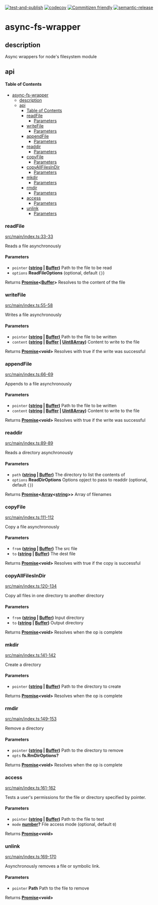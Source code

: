 [![test-and-publish](https://github.com/bbeesley/async-fs/actions/workflows/test-and-publish.yml/badge.svg)](https://github.com/bbeesley/async-fs/actions/workflows/test-and-publish.yml) [![codecov](https://codecov.io/gh/bbeesley/async-fs/branch/master/graph/badge.svg)](https://codecov.io/gh/bbeesley/async-fs) [![Commitizen friendly](https://img.shields.io/badge/commitizen-friendly-brightgreen.svg)](http://commitizen.github.io/cz-cli/) [![semantic-release](https://img.shields.io/badge/%20%20%F0%9F%93%A6%F0%9F%9A%80-semantic--release-e10079.svg)](https://github.com/semantic-release/semantic-release)

# async-fs-wrapper

## description

Async wrappers for node's filesystem module

## api

<!-- Generated by documentation.js. Update this documentation by updating the source code. -->

#### Table of Contents

- [async-fs-wrapper](#async-fs-wrapper)
  - [description](#description)
  - [api](#api)
      - [Table of Contents](#table-of-contents)
    - [readFile](#readfile)
      - [Parameters](#parameters)
    - [writeFile](#writefile)
      - [Parameters](#parameters-1)
    - [appendFile](#appendfile)
      - [Parameters](#parameters-2)
    - [readdir](#readdir)
      - [Parameters](#parameters-3)
    - [copyFile](#copyfile)
      - [Parameters](#parameters-4)
    - [copyAllFilesInDir](#copyallfilesindir)
      - [Parameters](#parameters-5)
    - [mkdir](#mkdir)
      - [Parameters](#parameters-6)
    - [rmdir](#rmdir)
      - [Parameters](#parameters-7)
    - [access](#access)
      - [Parameters](#parameters-8)
    - [unlink](#unlink)
      - [Parameters](#parameters-9)

### readFile

[src/main/index.ts:33-33](https://github.com/bbeesley/async-fs/blob/941fc9b1a5063bedbac422514fd04cf5488a173c/src/main/index.ts#L33-L33 "Source code on GitHub")

Reads a file asynchronously

#### Parameters

-   `pointer` **([string](https://developer.mozilla.org/docs/Web/JavaScript/Reference/Global_Objects/String) \| [Buffer](https://nodejs.org/api/buffer.html))** Path to the file to be read
-   `options` **ReadFileOptions**  (optional, default `{}`)

Returns **[Promise](https://developer.mozilla.org/docs/Web/JavaScript/Reference/Global_Objects/Promise)&lt;[Buffer](https://nodejs.org/api/buffer.html)>** Resolves to the content of the file

### writeFile

[src/main/index.ts:55-58](https://github.com/bbeesley/async-fs/blob/941fc9b1a5063bedbac422514fd04cf5488a173c/src/main/index.ts#L55-L58 "Source code on GitHub")

Writes a file asynchronously

#### Parameters

-   `pointer` **([string](https://developer.mozilla.org/docs/Web/JavaScript/Reference/Global_Objects/String) \| [Buffer](https://nodejs.org/api/buffer.html))** Path to the file to be written
-   `content` **([string](https://developer.mozilla.org/docs/Web/JavaScript/Reference/Global_Objects/String) \| [Buffer](https://nodejs.org/api/buffer.html) \| [Uint8Array](https://developer.mozilla.org/docs/Web/JavaScript/Reference/Global_Objects/Uint8Array))** Content to write to the file

Returns **[Promise](https://developer.mozilla.org/docs/Web/JavaScript/Reference/Global_Objects/Promise)&lt;void>** Resolves with true if the write was successful

### appendFile

[src/main/index.ts:66-69](https://github.com/bbeesley/async-fs/blob/941fc9b1a5063bedbac422514fd04cf5488a173c/src/main/index.ts#L66-L69 "Source code on GitHub")

Appends to a file asynchronously

#### Parameters

-   `pointer` **([string](https://developer.mozilla.org/docs/Web/JavaScript/Reference/Global_Objects/String) \| [Buffer](https://nodejs.org/api/buffer.html))** Path to the file to be written
-   `content` **([string](https://developer.mozilla.org/docs/Web/JavaScript/Reference/Global_Objects/String) \| [Buffer](https://nodejs.org/api/buffer.html) \| [Uint8Array](https://developer.mozilla.org/docs/Web/JavaScript/Reference/Global_Objects/Uint8Array))** Content to write to the file

Returns **[Promise](https://developer.mozilla.org/docs/Web/JavaScript/Reference/Global_Objects/Promise)&lt;void>** Resolves with true if the write was successful

### readdir

[src/main/index.ts:89-89](https://github.com/bbeesley/async-fs/blob/941fc9b1a5063bedbac422514fd04cf5488a173c/src/main/index.ts#L89-L89 "Source code on GitHub")

Reads a directory asynchronously

#### Parameters

-   `path` **([string](https://developer.mozilla.org/docs/Web/JavaScript/Reference/Global_Objects/String) \| [Buffer](https://nodejs.org/api/buffer.html))** The directory to list the contents of
-   `options` **ReadDirOptions** Options opject to pass to readdir (optional, default `{}`)

Returns **[Promise](https://developer.mozilla.org/docs/Web/JavaScript/Reference/Global_Objects/Promise)&lt;[Array](https://developer.mozilla.org/docs/Web/JavaScript/Reference/Global_Objects/Array)&lt;[string](https://developer.mozilla.org/docs/Web/JavaScript/Reference/Global_Objects/String)>>** Array of filenames

### copyFile

[src/main/index.ts:111-112](https://github.com/bbeesley/async-fs/blob/941fc9b1a5063bedbac422514fd04cf5488a173c/src/main/index.ts#L111-L112 "Source code on GitHub")

Copy a file asynchronously

#### Parameters

-   `from` **([string](https://developer.mozilla.org/docs/Web/JavaScript/Reference/Global_Objects/String) \| [Buffer](https://nodejs.org/api/buffer.html))** The src file
-   `to` **([string](https://developer.mozilla.org/docs/Web/JavaScript/Reference/Global_Objects/String) \| [Buffer](https://nodejs.org/api/buffer.html))** The dest file

Returns **[Promise](https://developer.mozilla.org/docs/Web/JavaScript/Reference/Global_Objects/Promise)&lt;void>** Resolves with true if the copy is successful

### copyAllFilesInDir

[src/main/index.ts:120-134](https://github.com/bbeesley/async-fs/blob/941fc9b1a5063bedbac422514fd04cf5488a173c/src/main/index.ts#L120-L134 "Source code on GitHub")

Copy all files in one directory to another directory

#### Parameters

-   `from` **([string](https://developer.mozilla.org/docs/Web/JavaScript/Reference/Global_Objects/String) \| [Buffer](https://nodejs.org/api/buffer.html))** Input directory
-   `to` **([string](https://developer.mozilla.org/docs/Web/JavaScript/Reference/Global_Objects/String) \| [Buffer](https://nodejs.org/api/buffer.html))** Output directory

Returns **[Promise](https://developer.mozilla.org/docs/Web/JavaScript/Reference/Global_Objects/Promise)&lt;void>** Resolves when the op is complete

### mkdir

[src/main/index.ts:141-142](https://github.com/bbeesley/async-fs/blob/941fc9b1a5063bedbac422514fd04cf5488a173c/src/main/index.ts#L141-L142 "Source code on GitHub")

Create a directory

#### Parameters

-   `pointer` **([string](https://developer.mozilla.org/docs/Web/JavaScript/Reference/Global_Objects/String) \| [Buffer](https://nodejs.org/api/buffer.html))** Path to the directory to create

Returns **[Promise](https://developer.mozilla.org/docs/Web/JavaScript/Reference/Global_Objects/Promise)&lt;void>** Resolves when the op is complete

### rmdir

[src/main/index.ts:149-153](https://github.com/bbeesley/async-fs/blob/941fc9b1a5063bedbac422514fd04cf5488a173c/src/main/index.ts#L149-L153 "Source code on GitHub")

Remove a directory

#### Parameters

-   `pointer` **([string](https://developer.mozilla.org/docs/Web/JavaScript/Reference/Global_Objects/String) \| [Buffer](https://nodejs.org/api/buffer.html))** Path to the directory to remove
-   `opts` **fs.RmDirOptions?** 

Returns **[Promise](https://developer.mozilla.org/docs/Web/JavaScript/Reference/Global_Objects/Promise)&lt;void>** Resolves when the op is complete

### access

[src/main/index.ts:161-162](https://github.com/bbeesley/async-fs/blob/941fc9b1a5063bedbac422514fd04cf5488a173c/src/main/index.ts#L161-L162 "Source code on GitHub")

Tests a user's permissions for the file or directory specified by pointer.

#### Parameters

-   `pointer` **([string](https://developer.mozilla.org/docs/Web/JavaScript/Reference/Global_Objects/String) \| [Buffer](https://nodejs.org/api/buffer.html))** Path to the file to test
-   `mode` **[number](https://developer.mozilla.org/docs/Web/JavaScript/Reference/Global_Objects/Number)?** File access mode (optional, default `0`)

Returns **[Promise](https://developer.mozilla.org/docs/Web/JavaScript/Reference/Global_Objects/Promise)&lt;void>** 

### unlink

[src/main/index.ts:169-170](https://github.com/bbeesley/async-fs/blob/941fc9b1a5063bedbac422514fd04cf5488a173c/src/main/index.ts#L169-L170 "Source code on GitHub")

Asynchronously removes a file or symbolic link.

#### Parameters

-   `pointer` **Path** Path to the file to remove

Returns **[Promise](https://developer.mozilla.org/docs/Web/JavaScript/Reference/Global_Objects/Promise)&lt;void>** 
